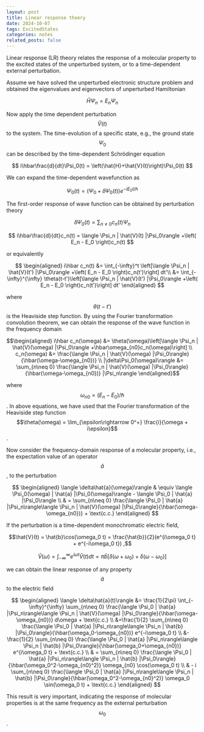 ```yaml
---
layout: post
title: Linear response thoery
date: 2024-10-07
tags: ExcitedStates
categories: notes
related_posts: false
---
```


Linear response (LR) theory relates the response of a molecular property to the excited states of the unperturbed system, or to a time-dependent external perturbation.

Assume we have solved the unperturbed electronic structure problem and obtained the eigenvalues and eigenvectors of unperturbed Hamiltonian

$$
    \hat{H}\Psi_n = E_n\Psi_n
$$

Now apply the time dependent perturbation $$\hat{V}(t)$$ to the system. The time-evolution of a specific state, e.g., the ground state $$\Psi_0$$ can be described by the time-dependent Schrödinger equation

$$
    i\hbar\frac{d}{dt}\Psi_0(t) = \left(\hat{H}+\hat{V}(t)\right)\Psi_0(t)
$$

We can expand the time-dependent wavefunction as

$$
    \Psi_0(t) = \left(\Psi_0 + \delta\Psi_0(t) \right)e^{-iE_0t/\hbar} 
$$

The first-order response of wave function can be obtained by perturbation theory

$$
    \delta\Psi_0(t) = \sum_{n\neq 0} c_n(t) \Psi_n
$$

$$
    i\hbar\frac{d}{dt}c_n(t) = \langle \Psi_n | \hat{V}(t) |\Psi_0\rangle +\left( E_n - E_0 \right)c_n(t)
$$

or equivalently

$$
\begin{aligned}
i\hbar c_n(t) &= \int_{-\infty}^t \left[\langle \Psi_n | \hat{V}(t') |\Psi_0\rangle +\left( E_n - E_0 \right)c_n(t')\right] dt'\\
&= \int_{-\infty}^{\infty} \theta(t-t')\left[\langle \Psi_n | \hat{V}(t') |\Psi_0\rangle +\left( E_n - E_0 \right)c_n(t')\right]  dt'
\end{aligned}
$$

where $$\theta(t-t')$$ is the Heaviside step function. By using the Fourier transformation convolution theorem, we can obtain the response of the wave function in the frequency domain

$$\begin{aligned}
i\hbar c_n(\omega) &=  \theta(\omega)\left[\langle \Psi_n | \hat{V}(\omega) |\Psi_0\rangle +\hbar\omega_{n0}c_n(\omega)\right] \\
c_n(\omega) &= \frac{\langle \Psi_n | \hat{V}(\omega) |\Psi_0\rangle}{\hbar(\omega-\omega_{n0})} \\
|\delta\Psi_0(\omega)\rangle &= \sum_{n\neq 0} \frac{\langle \Psi_n | \hat{V}(\omega) |\Psi_0\rangle}{\hbar(\omega-\omega_{n0})} |\Psi_n\rangle 
\end{aligned}$$

where $$\omega_{n0} = (E_n - E_0)/\hbar$$. In above equations, we have used that the Fourier transformation of the Heaviside step function $$\theta(\omega) = \lim_{\epsilon\rightarrow 0^+} \frac{i}{\omega + i\epsilon}$$.

Now consider the frequency-domain response of a molecular property, i.e., the expectation value of an operator $$\hat{a}$$, to the perturbation

$$
\begin{aligned}
    \langle \delta\hat{a}(\omega)\rangle & \equiv \langle \Psi_0(\omega) | \hat{a} |\Psi_0(\omega)\rangle - \langle \Psi_0 | \hat{a} |\Psi_0\rangle \\
    & = \sum_{n\neq 0} \frac{\langle \Psi_0 | \hat{a} |\Psi_n\rangle\langle \Psi_n | \hat{V}(\omega) |\Psi_0\rangle}{\hbar(\omega-\omega_{n0})} + \text{c.c.}
\end{aligned}
$$

If the perturbation is a time-dependent monochromatic electric field, 

$$\hat{V}(t) = \hat{b}\cos(\omega_0 t) = \frac{\hat{b}}{2}(e^{i\omega_0 t} + e^{-i\omega_0 t}) ,$$

$$ \hat{V}(\omega) = \int_{-\infty}^{\infty} e^{i\omega t} \hat{V}(t) dt = \pi \hat{b} \left[ \delta(\omega+\omega_0) + \delta(\omega-\omega_0) \right] $$ 

we can obtain the linear response of any property $$\hat{a}$$ to the electric field

$$
\begin{aligned}
    \langle \delta\hat{a}(t)\rangle &= \frac{1}{2\pi} \int_{-\infty}^{\infty} \sum_{n\neq 0} \frac{\langle \Psi_0 | \hat{a} |\Psi_n\rangle\langle \Psi_n | \hat{V}(\omega) |\Psi_0\rangle}{\hbar(\omega-\omega_{n0})} d\omega + \text{c.c.} \\
    &=\frac{1}{2} \sum_{n\neq 0} \frac{\langle \Psi_0 | \hat{a} |\Psi_n\rangle\langle \Psi_n | \hat{b} |\Psi_0\rangle}{\hbar(\omega_0-\omega_{n0})} e^{-i\omega_0 t}  \\
    &- \frac{1}{2} \sum_{n\neq 0} \frac{\langle \Psi_0 | \hat{a} |\Psi_n\rangle\langle \Psi_n | \hat{b} |\Psi_0\rangle}{\hbar(\omega_0+\omega_{n0})} e^{i\omega_0 t} + \text{c.c.} \\
    & = \sum_{n\neq 0} \frac{\langle \Psi_0 | \hat{a} |\Psi_n\rangle\langle \Psi_n | \hat{b} |\Psi_0\rangle}{\hbar(\omega_0^2-\omega_{n0}^2)} \omega_{n0} \cos(\omega_0 t)  \\
    & - i \sum_{n\neq 0} \frac{\langle \Psi_0 | \hat{a} |\Psi_n\rangle\langle \Psi_n | \hat{b} |\Psi_0\rangle}{\hbar(\omega_0^2-\omega_{n0}^2)} \omega_0 \sin(\omega_0 t)
    + \text{c.c.}
\end{aligned}
$$

This result is very important, indicating the response of molecular properties is at the same frequency as the external perturbation $$\omega_0$$.